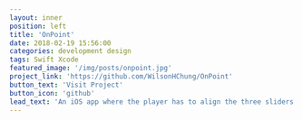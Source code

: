 ```yaml
---
layout: inner
position: left
title: 'OnPoint'
date: 2018-02-19 15:56:00
categories: development design
tags: Swift Xcode
featured_image: '/img/posts/onpoint.jpg'
project_link: 'https://github.com/WilsonHChung/OnPoint'
button_text: 'Visit Project'
button_icon: 'github'
lead_text: 'An iOS app where the player has to align the three sliders close to different values generated every round to get points'
---
```

